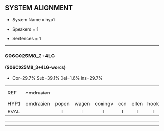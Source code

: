 
## SYSTEM ALIGNMENT

- System Name = hyp1

- Speakers = 1

- Sentences = 1

---

### S06C025M8_3+4LG

#### (S06C025M8_3+4LG-words)

- Cor=29.7%	Sub=39.1%	Del=1.6%	Ins=29.7%

|  |  |  |  |  |  |  |  |  |  |  |  |  |  |  |  |  |  |  |  |  |  |  |  |  |  |  |  |  |  |  |  |  |  |  |  |  |  |  |  |  |  |  |  |  |  |  |  |  |  |  |  |  |  |  |  |  |  |  |  |  |  |  |  |  |
|:--- |:---:|:---:|:---:|:---:|:---:|:---:|:---:|:---:|:---:|:---:|:---:|:---:|:---:|:---:|:---:|:---:|:---:|:---:|:---:|:---:|:---:|:---:|:---:|:---:|:---:|:---:|:---:|:---:|:---:|:---:|:---:|:---:|:---:|:---:|:---:|:---:|:---:|:---:|:---:|:---:|:---:|:---:|:---:|:---:|:---:|:---:|:---:|:---:|:---:|:---:|:---:|:---:|:---:|:---:|:---:|:---:|:---:|:---:|:---:|:---:|:---:|:---:|:---:|:---:|
| REF | omdraaien |  |  |  |  |  |  |  |  |  | poppenwagen | * | konijnenhok | * | elastiekje | ruziemaken | teddybeer | dierentuin | paddenstoelen | verstoppertje | wasmachine | fototoestel |  |  | toiletpapier | vrachtwagen |  | buurmannen | * | vogelkooi | olifant | schommelen | iedereen |  | schoenenwinkel*(schoenwinkel) | knutselen | ophangen |  | verjaardag | sprookjesboek | tandenborstel | * | lucifer | slaapkamer | achterdeur |  | ziekenhuis |  | nieuwsgierig | afblijven | kabouter |  | washandje | sneeuwwitje | goeiendag | vakantie | limonade | autorijden | eindelijk |  | familie |  | *(cola) | chocolade |
| HYP1 | omdraaien | popen | wagen | coningv | con | ellen | hook | go | elastiker | g | ji | maken | ze | die | wee | direntun | paddestoelen | vos | toppertje | was | machine | fototoestel | t | wallet | papier | vrachtwagen | buurman | en | fo | vogelgoi | olifant | schommelen | iedereen | schone | winkel | kjenutselen | ophangen | everjaardag | sprookjes | ook | tandenborstel |  | slucifer | slaapkamer | achterdeur | 't | ziekenhuis | nee | nieuwsgierig | afblijven | kabouter | was | antje | sneeuwbietje | goeiendag | vakantie | dimenaden | autorijden | eindelijk | de | familie | de | koren | chocoladen |
| EVAL |  | I | I | I | I | I | I | I | I | I | S | S | S | S | S | S | S | S | S | S | S |  | I | I | S |  | I | S | S | S |  |  |  | I | S | S |  | I | S | S |  | D | S |  |  | I |  | I |  |  |  | I | S | S |  |  | S |  |  | I |  | I | S | S |
---

---
